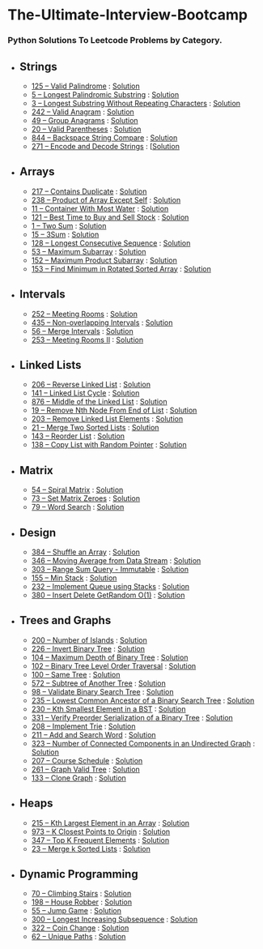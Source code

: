 # The-Ultimate-Interview-Bootcamp
### Python Solutions To Leetcode Problems by Category.

- ## Strings
  - [125 – Valid Palindrome]() : [Solution](Strings/)
  - [5 – Longest Palindromic Substring]() : [Solution](Strings/)
  - [3 – Longest Substring Without Repeating Characters]() : [Solution](Strings/)
  - [242 – Valid Anagram]() : [Solution](Strings/)
  - [49 – Group Anagrams]() : [Solution](Strings/)
  - [20 – Valid Parentheses]() : [Solution](Strings/)
  - [844 – Backspace String Compare]() : [Solution](Strings/)
  - [271 – Encode and Decode Strings]() : [[Solution](Strings/)

- ## Arrays
  - [217 – Contains Duplicate]() : [Solution](Arrays/)
  - [238 – Product of Array Except Self]() : [Solution](Arrays/)
  - [11 – Container With Most Water]() : [Solution](Arrays/)
  - [121 – Best Time to Buy and Sell Stock]() : [Solution](Arrays/)
  - [1 – Two Sum]() : [Solution](Arrays/)
  - [15 – 3Sum]() : [Solution](Arrays/)
  - [128 – Longest Consecutive Sequence]() : [Solution](Arrays/)
  - [53 – Maximum Subarray]() : [Solution](Arrays/)
  - [152 – Maximum Product Subarray]() : [Solution](Arrays/)
  - [153 – Find Minimum in Rotated Sorted Array]() : [Solution](Arrays/)

- ## Intervals
  - [252 – Meeting Rooms]() : [Solution](Intervals/)
  - [435 – Non-overlapping Intervals]() : [Solution](Intervals/)
  - [56 – Merge Intervals]() : [Solution](Intervals/)
  - [253 – Meeting Rooms II]() : [Solution](Intervals/)

- ## Linked Lists
  - [206 – Reverse Linked List]() : [Solution](Linked_Lists/)
  - [141 – Linked List Cycle]() : [Solution](Linked_Lists/)
  - [876 – Middle of the Linked List]() : [Solution](Linked_Lists/)
  - [19 – Remove Nth Node From End of List]() : [Solution](Linked_Lists/)
  - [203 – Remove Linked List Elements]() : [Solution](Linked_Lists/)
  - [21 – Merge Two Sorted Lists]() : [Solution](Linked_Lists/)
  - [143 – Reorder List]() : [Solution](Linked_Lists/)
  - [138 – Copy List with Random Pointer]() : [Solution](Linked_Lists/)
  
- ## Matrix
  - [54 – Spiral Matrix]() : [Solution](Matrix/)
  - [73 – Set Matrix Zeroes]() : [Solution](Matrix/)
  - [79 – Word Search]() : [Solution](Matrix/)

- ## Design
  - [384 – Shuffle an Array]() : [Solution](Design/)
  - [346 – Moving Average from Data Stream]() : [Solution](Design/)
  - [303 – Range Sum Query - Immutable]() : [Solution](Design/)
  - [155 – Min Stack]() : [Solution](Design/)
  - [232 – Implement Queue using Stacks]() : [Solution](Design/)
  - [380 – Insert Delete GetRandom O(1)]() : [Solution](Design/)

- ## Trees and Graphs
  - [200 – Number of Islands]() : [Solution](Trees_and_Graphs/)
  - [226 – Invert Binary Tree]() : [Solution](Trees_and_Graphs/)
  - [104 – Maximum Depth of Binary Tree]() : [Solution](Trees_and_Graphs/)
  - [102 – Binary Tree Level Order Traversal]() : [Solution](Trees_and_Graphs/)
  - [100 – Same Tree]() : [Solution](Trees_and_Graphs/)
  - [572 – Subtree of Another Tree]() : [Solution](Trees_and_Graphs/)
  - [98 – Validate Binary Search Tree]() : [Solution](Trees_and_Graphs/)
  - [235 – Lowest Common Ancestor of a Binary Search Tree]() : [Solution](Trees_and_Graphs/)
  - [230 – Kth Smallest Element in a BST]() : [Solution](Trees_and_Graphs/)
  - [331 – Verify Preorder Serialization of a Binary Tree]() : [Solution](Trees_and_Graphs/)
  - [208 – Implement Trie]() : [Solution](Trees_and_Graphs/)
  - [211 – Add and Search Word]() : [Solution](Trees_and_Graphs/)
  - [323 – Number of Connected Components in an Undirected Graph]() : [Solution](Trees_and_Graphs/)
  - [207 – Course Schedule]() : [Solution](Trees_and_Graphs/)
  - [261 – Graph Valid Tree]() : [Solution](Trees_and_Graphs/)
  - [133 – Clone Graph]() : [Solution](Trees_and_Graphs/)

- ## Heaps
  - [215 – Kth Largest Element in an Array]() : [Solution](Heaps/)
  - [973 – K Closest Points to Origin]() : [Solution](Heaps/)
  - [347 – Top K Frequent Elements]() : [Solution](Heaps/)
  - [23 – Merge k Sorted Lists]() : [Solution](Heaps/)
  
- ## Dynamic Programming
  - [70 – Climbing Stairs]() : [Solution](Dynamic_Programming/)
  - [198 – House Robber]() : [Solution](Dynamic_Programming/)
  - [55 – Jump Game]() : [Solution](Dynamic_Programming/)
  - [300 – Longest Increasing Subsequence]() : [Solution](Dynamic_Programming/)
  - [322 – Coin Change]() : [Solution](Dynamic_Programming/)
  - [62 – Unique Paths]() : [Solution](Dynamic_Programming/)


